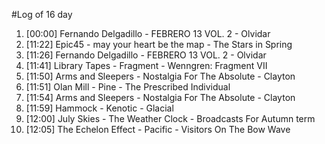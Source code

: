 #Log of 16 day

1. [00:00] Fernando Delgadillo - FEBRERO 13 VOL. 2 - Olvidar
1. [11:22] Epic45 - may your heart be the map - The Stars in Spring
1. [11:26] Fernando Delgadillo - FEBRERO 13 VOL. 2 - Olvidar
1. [11:41] Library Tapes - Fragment - Wenngren: Fragment VII
1. [11:50] Arms and Sleepers - Nostalgia For The Absolute - Clayton
1. [11:51] Olan Mill - Pine - The Prescribed Individual
1. [11:54] Arms and Sleepers - Nostalgia For The Absolute - Clayton
1. [11:59] Hammock - Kenotic - Glacial
1. [12:00] July Skies - The Weather Clock - Broadcasts For Autumn term
1. [12:05] The Echelon Effect - Pacific - Visitors On The Bow Wave
